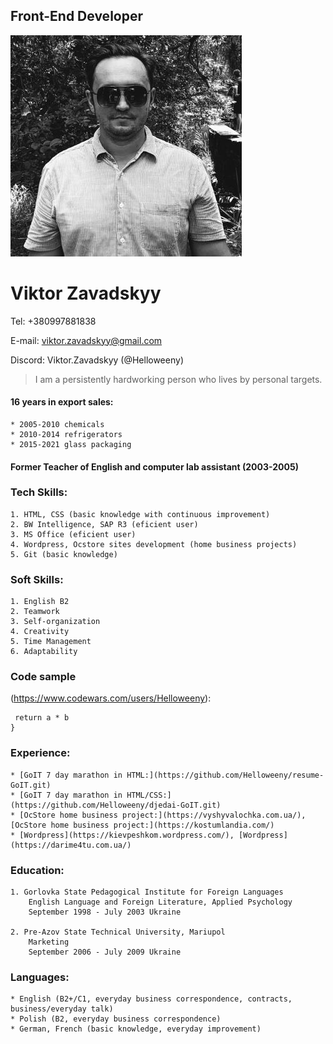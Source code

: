 ## Front-End Developer
![Viktor Zavadskyy photo](photo.jpg)
# Viktor Zavadskyy
Tel: +380997881838

E-mail: viktor.zavadskyy@gmail.com

Discord: Viktor.Zavadskyy (@Helloweeny)

> I am a persistently hardworking person who lives by personal targets.

#### 16 years in export sales:
    * 2005-2010 chemicals
    * 2010-2014 refrigerators
    * 2015-2021 glass packaging

#### Former Teacher of English and computer lab assistant (2003-2005)

### Tech Skills:
    1. HTML, CSS (basic knowledge with continuous improvement)
    2. BW Intelligence, SAP R3 (eficient user)
    3. MS Office (eficient user)
    4. Wordpress, Ocstore sites development (home business projects)
    5. Git (basic knowledge)

### Soft Skills:
    1. English B2
    2. Teamwork
    3. Self-organization
    4. Creativity
    5. Time Management
    6. Adaptability

### Code sample 
(https://www.codewars.com/users/Helloweeny):
```function multiply(a, b){
 return a * b
}
```

### Experience:

    * [GoIT 7 day marathon in HTML:](https://github.com/Helloweeny/resume-GoIT.git)
    * [GoIT 7 day marathon in HTML/CSS:](https://github.com/Helloweeny/djedai-GoIT.git)
    * [OcStore home business project:](https://vyshyvalochka.com.ua/), [OcStore home business project:](https://kostumlandia.com/)
    * [Wordpress](https://kievpeshkom.wordpress.com/), [Wordpress](https://darime4tu.com.ua/)

### Education:
    1. Gorlovka State Pedagogical Institute for Foreign Languages
        English Language and Foreign Literature, Applied Psychology
        September 1998 - July 2003 Ukraine

    2. Pre-Azov State Technical University, Mariupol
        Marketing
        September 2006 - July 2009 Ukraine

### Languages:
    * English (B2+/C1, everyday business correspondence, contracts, business/everyday talk)
    * Polish (B2, everyday business correspondence)
    * German, French (basic knowledge, everyday improvement)
